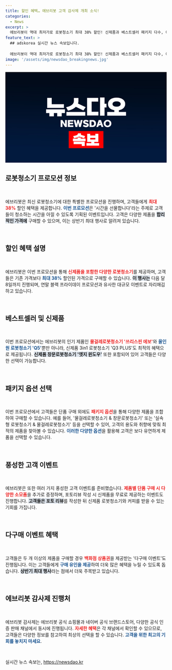 ```yaml
---
title: 할인 혜택… 에브리봇 고객 감사제 개최 소식!
categories:
  - News
excerpt: >
  에브리봇이 역대 최저가로 로봇청소기 최대 38% 할인! 신제품과 베스트셀러 패키지 다수, 여기에 무료 제품 증정과 다구매 이벤트까지! 이러한 혜택이 연중 최대의 기회를 선사합니다.
feature_text: >
  ## adskorea 실시간 뉴스 속보입니다.

  에브리봇이 역대 최저가로 로봇청소기 최대 38% 할인! 신제품과 베스트셀러 패키지 다수, 여기에 무료 제품 증정과 다구매 이벤트까지! 이러한 혜택이 연중 최대의 기회를 선사합니다.
image: '/assets/img/newsdao_breakingnews.jpg'
---
```


<p><img src="/assets/img/newsdao_breakingnews.jpg" alt="adskorea 속보" /></p>

<h2 data-ke-size="size26">로봇청소기 프로모션 정보</h2>

<p data-ke-size="size16">&nbsp;</p>

<p>에브리봇은 최신 로봇청소기에 대한 특별한 프로모션을 진행하며, 고객들에게 <b><span style="color: #ee2323;">최대 38%</span></b> 할인 혜택을 제공합니다. <b><span style="color: #1a5490;">이번 프로모션</span></b>은 '시간을 선물합니다'라는 주제로 고객들이 청소하는 시간을 아낄 수 있도록 기획된 이벤트입니다. 고객은 다양한 제품을 <b><span style="background-color: #21538527;">합리적인 가격에</span></b> 구매할 수 있으며, 이는 상반기 최대 행사로 알려져 있습니다.</p>

<p data-ke-size="size16">&nbsp;</p>

<h2 data-ke-size="size26">할인 혜택 설명</h2>

<p data-ke-size="size16">&nbsp;</p>

<p>에브리봇은 이번 프로모션을 통해 <b><span style="color: #ee2323;">신제품을 포함한 다양한 로봇청소기</span></b>를 제공하며, 고객들은 기존 가격보다 <b><span style="color: #1a5490;">최대 38%</span></b> 할인된 가격으로 구매할 수 있습니다. <b><span style="background-color: #21538527;">이 행사는</span></b> 다음 달 8일까지 진행되며, 연말 블랙 프라이데이 프로모션과 유사한 대규모 이벤트로 자리매김하고 있습니다.</p>

<p data-ke-size="size16">&nbsp;</p>

<h2 data-ke-size="size26">베스트셀러 및 신제품</h2>

<p data-ke-size="size16">&nbsp;</p>

<p>이번 프로모션에서는 에브리봇의 인기 제품인 <b><span style="color: #ee2323;">물걸레로봇청소기 '쓰리스핀 에보'</span></b>와 <b><span style="color: #1a5490;">올인원 로봇청소기 'Q5'</span></b>뿐만 아니라, 신제품 3in1 로봇청소기 'Q3 PLUS'도 최적의 혜택으로 제공됩니다. <b><span style="background-color: #21538527;">신제품 창문로봇청소기 '엣지 윈도우'</span></b> 또한 포함되어 있어 고객들은 다양한 선택이 가능합니다.</p>

<p data-ke-size="size16">&nbsp;</p>

<h2 data-ke-size="size26">패키지 옵션 선택</h2>

<p data-ke-size="size16">&nbsp;</p>

<p>이번 프로모션에서 고객들은 단품 구매 외에도 <b><span style="color: #ee2323;">패키지 옵션</span></b>을 통해 다양한 제품을 조합하여 구매할 수 있습니다. 예를 들어, '물걸레로봇청소기 &amp; 창문로봇청소기' 또는 '실속형 로봇청소기 &amp; 물걸레로봇청소기' 등을 선택할 수 있어, 고객의 용도와 취향에 맞춰 최적의 제품을 찾아볼 수 있습니다. <b><span style="color: #1a5490;">이러한 다양한 옵션</span></b>을 활용해 고객은 보다 유연하게 제품을 선택할 수 있습니다.</p>

<p data-ke-size="size16">&nbsp;</p>

<h2 data-ke-size="size26">풍성한 고객 이벤트</h2>

<p data-ke-size="size16">&nbsp;</p>

<p>에브리봇은 또한 여러 가지 풍성한 고객 이벤트를 준비했습니다. <b><span style="color: #ee2323;">제품별 단품 구매 시 다양한 소모품</span></b>을 추가로 증정하며, 포토리뷰 작성 시 신제품을 무료로 제공하는 이벤트도 진행합니다. <b><span style="background-color: #21538527;">고객들은 포토 리뷰</span></b>를 작성한 뒤 신제품 로봇청소기와 커피를 받을 수 있는 기회를 가집니다.</p>

<p data-ke-size="size16">&nbsp;</p>

<h2 data-ke-size="size26">다구매 이벤트 혜택</h2>

<p data-ke-size="size16">&nbsp;</p>

<p>고객들은 두 개 이상의 제품을 구매할 경우 <b><span style="color: #ee2323;">백화점 상품권</span></b>을 제공받는 '다구매 이벤트'도 진행됩니다. 이는 고객들에게 <b><span style="color: #1a5490;">구매 유인을 제공</span></b>하여 더욱 많은 혜택을 누릴 수 있도록 돕습니다. <b><span style="background-color: #21538527;">상반기 최대 행사</span></b>라는 점에서 더욱 주목받고 있습니다.</p>

<p data-ke-size="size16">&nbsp;</p>

<h2 data-ke-size="size26">에브리봇 감사제 진행처</h2>

<p data-ke-size="size16">&nbsp;</p>

<p>에브리봇 감사제는 에브리봇 공식 쇼핑몰과 네이버 공식 브랜드스토어, 다양한 공식 인증 판매 채널에서 동시에 진행됩니다. <b><span style="color: #ee2323;">자세한 혜택</span></b>은 각 채널에서 확인할 수 있으므로, 고객들은 다양한 정보를 참고하여 최상의 선택을 할 수 있습니다. <b><span style="color: #1a5490;">고객을 위한 최고의 기회를 놓치지 마세요</span></b>.</p>

<p data-ke-size="size16">&nbsp;</p>
실시간 뉴스 속보는, <a href="https://newsdao.kr" rel="dofollow">https://newsdao.kr</a>


